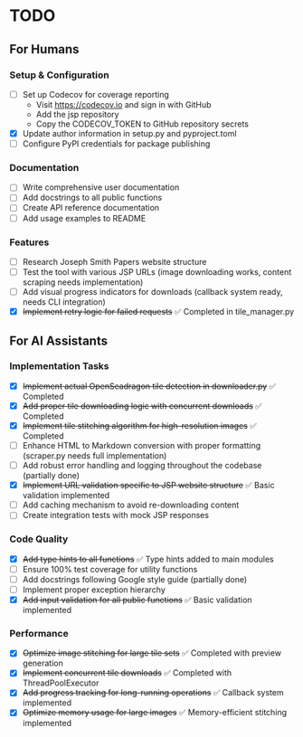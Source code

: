 # TODO

## For Humans

### Setup & Configuration
- [ ] Set up Codecov for coverage reporting
  - Visit https://codecov.io and sign in with GitHub
  - Add the jsp repository
  - Copy the CODECOV_TOKEN to GitHub repository secrets
- [x] Update author information in setup.py and pyproject.toml
- [ ] Configure PyPI credentials for package publishing

### Documentation
- [ ] Write comprehensive user documentation
- [ ] Add docstrings to all public functions
- [ ] Create API reference documentation
- [ ] Add usage examples to README

### Features
- [ ] Research Joseph Smith Papers website structure
- [ ] Test the tool with various JSP URLs (image downloading works, content scraping needs implementation)
- [ ] Add visual progress indicators for downloads (callback system ready, needs CLI integration)
- [x] ~~Implement retry logic for failed requests~~ ✅ Completed in tile_manager.py

## For AI Assistants

### Implementation Tasks
- [x] ~~Implement actual OpenSeadragon tile detection in downloader.py~~ ✅ Completed
- [x] ~~Add proper tile downloading logic with concurrent downloads~~ ✅ Completed
- [x] ~~Implement tile stitching algorithm for high-resolution images~~ ✅ Completed
- [ ] Enhance HTML to Markdown conversion with proper formatting (scraper.py needs full implementation)
- [ ] Add robust error handling and logging throughout the codebase (partially done)
- [x] ~~Implement URL validation specific to JSP website structure~~ ✅ Basic validation implemented
- [ ] Add caching mechanism to avoid re-downloading content
- [ ] Create integration tests with mock JSP responses

### Code Quality
- [x] ~~Add type hints to all functions~~ ✅ Type hints added to main modules
- [ ] Ensure 100% test coverage for utility functions
- [ ] Add docstrings following Google style guide (partially done)
- [ ] Implement proper exception hierarchy
- [x] ~~Add input validation for all public functions~~ ✅ Basic validation implemented

### Performance
- [x] ~~Optimize image stitching for large tile sets~~ ✅ Completed with preview generation
- [x] ~~Implement concurrent tile downloads~~ ✅ Completed with ThreadPoolExecutor
- [x] ~~Add progress tracking for long-running operations~~ ✅ Callback system implemented
- [x] ~~Optimize memory usage for large images~~ ✅ Memory-efficient stitching implemented
